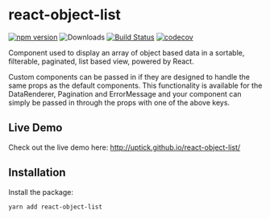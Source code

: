 # react-object-list

[![npm version](https://badge.fury.io/js/react-object-list.svg)](http://badge.fury.io/js/react-object-list)
![Downloads](http://img.shields.io/npm/dm/react-object-list.svg?style=flat)
[![Build Status](https://travis-ci.org/uptick/react-object-list.svg?branch=master)](https://travis-ci.org/uptick/react-object-list)
[![codecov](https://codecov.io/gh/uptick/react-object-list/branch/master/graph/badge.svg)](https://codecov.io/gh/uptick/react-object-list)

Component used to display an array of object based data in a sortable, filterable, paginated, list based view, powered by React.

Custom components can be passed in if they are designed to handle the same props as the default components. This functionality is available for the DataRenderer, Pagination and ErrorMessage and your component can simply be passed in through the props with one of the above keys.

## Live Demo

Check out the live demo here: http://uptick.github.io/react-object-list/

## Installation

Install the package:

```
yarn add react-object-list
```

